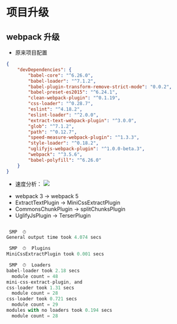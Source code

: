 # 项目升级

## webpack 升级

-   原来项目配置

```json
{
    "devDependencies": {
        "babel-core": "^6.26.0",
        "babel-loader": "^7.1.2",
        "babel-plugin-transform-remove-strict-mode": "0.0.2",
        "babel-preset-es2015": "^6.24.1",
        "clean-webpack-plugin": "^0.1.19",
        "css-loader": "^0.28.7",
        "eslint": "^4.18.2",
        "eslint-loader": "^2.0.0",
        "extract-text-webpack-plugin": "^3.0.0",
        "glob": "^7.1.2",
        "path": "^0.12.7",
        "speed-measure-webpack-plugin": "^1.3.3",
        "style-loader": "^0.18.2",
        "uglifyjs-webpack-plugin": "^1.0.0-beta.3",
        "webpack": "^3.5.6",
        "babel-polyfill": "^6.26.0"
    }
}
```

-   速度分析：
    ![](https://p4.ssl.qhimg.com/t0161cfb1a9d1cece61.png)

*   webpack 3 -> webpack 5
*   ExtractTextPlugin -> MiniCssExtractPlugin
*   CommonsChunkPlugin -> splitChunksPlugin
*   UglifyJsPlugin -> TerserPlugin

```js

 SMP  ⏱
General output time took 4.074 secs

 SMP  ⏱  Plugins
MiniCssExtractPlugin took 0.001 secs

 SMP  ⏱  Loaders
babel-loader took 2.18 secs
  module count = 48
mini-css-extract-plugin, and
css-loader took 1.31 secs
  module count = 28
css-loader took 0.721 secs
  module count = 29
modules with no loaders took 0.194 secs
  module count = 28
```
